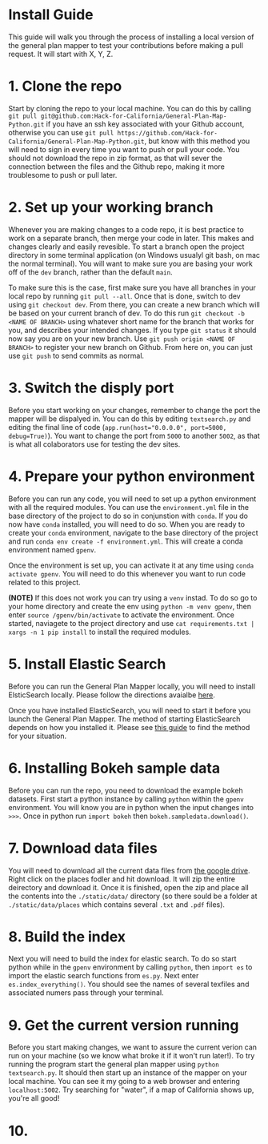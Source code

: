 # Install Guide

This guide will walk you through the process of installing a local version of the general plan mapper to test your contributions before making a pull request. It will start with X, Y, Z.

# 1. Clone the repo

Start by cloning the repo to your local machine. You can do this by calling `git pull git@github.com:Hack-for-California/General-Plan-Map-Python.git` if you have an ssh key associated with your Github account, otherwise you can use `git pull https://github.com/Hack-for-California/General-Plan-Map-Python.git`, but know with this method you will need to sign in every time you want to push or pull your code. You should not download the repo in zip format, as that will sever the connection between the files and the Github repo, making it more troublesome to push or pull later.

# 2. Set up your working branch

Whenever you are making changes to a code repo, it is best practice to work on a separate branch, then merge your code in later. This makes and changes clearly and easily revesible. To start a branch open the project directory in some terminal application (on Windows usualyl git bash, on mac the normal terminal). You will want to make sure you are basing your work off of the `dev` branch, rather than the default `main`.

To make sure this is the case, first make sure you have all branches in your local repo by running `git pull --all`. Once that is done, switch to dev using `git checkout dev`. From there, you can create a new branch which will be based on your current branch of dev. To do this run `git checkout -b <NAME OF BRANCH>` using whatever short name for the branch that works for you, and describes your intended changes. If you type `git status` it should now say you are on your new branch. Use `git push origin <NAME OF BRANCH>` to register your new branch on Github. From here on, you can just use `git push` to send commits as normal.

# 3. Switch the disply port

Before you start working on your changes, remember to change the port the mapper will be dispalyed in. You can do this by editing `textsearch.py` and editing the final line of code (`app.run(host="0.0.0.0", port=5000, debug=True)`). You want to change the port from `5000` to another `5002`, as that is what all colaborators use for testing the dev sites.

# 4. Prepare your python environment

Before you can run any code, you will need to set up a python environment with all the required modules. You can use the `environment.yml` file in the base directory of the project to do so in conjunstion with `conda`. If you do now have `conda` installed, you will need to do so. When you are ready to create your `conda` environment, navigate to the base directory of the project and run `conda env create -f environment.yml`. This will create a conda environment named `gpenv`.

Once the environment is set up, you can activate it at any time using `conda activate gpenv`. You will need to do this whenever you want to run code related to this project. 

**(NOTE)** If this does not work you can try using a `venv` instad. To do so go to your home directory and create the env using `python -m venv gpenv`, then enter `source /gpenv/bin/activate` to activate the environment. Once started, naviagete to the project directory and use `cat requirements.txt | xargs -n 1 pip install` to install the required modules. 

# 5. Install Elastic Search

Before you can run the General Plan Mapper locally, you will need to install ElsticSearch locally. Please follow the directions avaialbe [here](https://www.elastic.co/guide/en/elasticsearch/reference/current/install-elasticsearch.html).

Once you have installed ElasticSearch, you will need to start it before you launch the General Plan Mapper. The method of starting ElasticSearch depends on how you installed it. Please see [this guide](https://www.elastic.co/guide/en/elasticsearch/reference/current/starting-elasticsearch.html) to find the method for your situation.

# 6. Installing Bokeh sample data

Before you can run the repo, you need to download the example bokeh datasets. First start a python instance by calling `python` within the `gpenv` environment. You will know you are in python when the input changes into `>>>`. Once in python run `import bokeh` then `bokeh.sampledata.download()`.

# 7. Download data files

You will need to download all the current data files from [the google drive](https://drive.google.com/drive/u/2/folders/1E6-I1oL4DX88TYxI59TBN_lOJtp0vMzR). Right click on the places fodler and hit download. It will zip the entire deirectory and download it. Once it is finished, open the zip and place all the contents into the `./static/data/` directory (so there sould be a folder at `./static/data/places` which contains several `.txt` and `.pdf` files).

# 8. Build the index

Next you will need to build the index for elastic search. To do so start python while in the `gpenv` environment by calling `python`, then `import es` to import the elastic search functions from `es.py`. Next enter `es.index_everything()`. You should see the names of several texfiles and associated numers pass through your terminal.

# 9. Get the current version running

Before you start making changes, we want to assure the current verion can run on your machine (so we know what broke it if it won't run later!). To try running the program start the general plan mapper using `python textsearch.py`. It should then start up an instance of the mapper on your local machine. You can see it my going to a web browser and entering `localhost:5002`. Try searching for "water", if a map of California shows up, you're all good!

# 10. 

